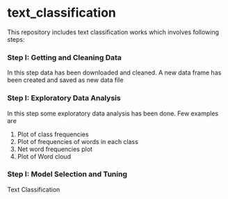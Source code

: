 # text_classification

This repository includes text classification works which involves following steps:


### Step I: Getting and Cleaning Data
In this step data has been downloaded and cleaned. A new data frame has been created and saved as new data file


### Step I: Exploratory Data Analysis
In this step some exploratory data analysis has been done. Few examples are
1. Plot of class frequencies
2. Plot of  frequencies of words in each class
3. Net word frequencies plot
4. Plot of Word cloud

### Step I: Model Selection and Tuning



Text Classification
